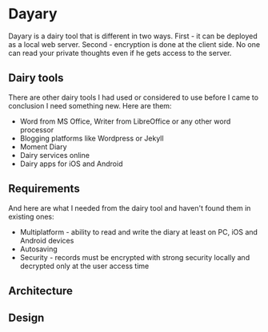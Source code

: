 # Dayary

Dayary is a dairy tool that is different in two ways. First - it can be
deployed as a local web server. Second - encryption is done at the
client side. No one can read your private thoughts even if he gets
access to the server.

## Dairy tools

There are other dairy tools I had used or considered to use before I came to
conclusion I need something new. Here are them:
* Word from MS Office, Writer from LibreOffice or any other word processor
* Blogging platforms like Wordpress or Jekyll
* Moment Diary
* Dairy services online
* Dairy apps for iOS and Android

## Requirements

And here are what I needed from the dairy tool and haven't found them in
existing ones:
* Multiplatform - ability to read and write the diary at least on PC, iOS and Android devices
* Autosaving
* Security - records must be encrypted with strong security locally and decrypted only at the user access time

## Architecture

## Design

